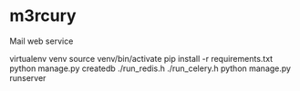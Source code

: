 # m3rcury
Mail web service

virtualenv venv
source venv/bin/activate
pip install -r requirements.txt
python manage.py createdb
./run_redis.h
./run_celery.h
python manage.py runserver